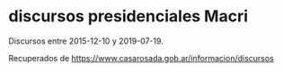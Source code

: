 # discursos presidenciales Macri 

Discursos entre 2015-12-10 y 2019-07-19.

Recuperados de https://www.casarosada.gob.ar/informacion/discursos